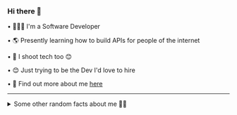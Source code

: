 ### Hi there 👋


 • 👨🏾‍💻 I'm a Software Developer
 
 • 🌎 Presently learning how to build APIs for people of the internet
 
 • 🎥 I shoot tech too 😊
 
 • 😊 Just trying to be the Dev I'd love to hire
 
 • 🚀 Find out more about me [here](https://linktr.ee/oladipo_codes)
 
------------------
 <details> <summary> Some other random facts about me 💪🏽</summary>
 
 
 • I enjoy snapping beautful pictures
 
 • Music is my go-to for every task I'm up for
 
 • I love cinematography
 
 • I make what I want happen 💆🏻‍♂️
 
 [![Oladipo's GitHub stats](https://github-readme-stats.vercel.app/api?username=adesiyanoladipo)](https://github-readme-stats.vercel.app/api?username=adesiyanoladipo)
 
 <div align="center"> <i> Message me on my socials! I am open to <b>Anything</b> under the blue sky </i>😊
 
[![facebook-line (1)](https://user-images.githubusercontent.com/63419117/139138559-88eaf5c1-192a-4a3f-baeb-0f85c00bedbd.png)](https://mbasic.beta.facebook.com/Oladipo2006?ref_component=mbasic_home_header&ref_page=%2Fwap%2Fhome.php&refid=8)
[![twitter-line](https://user-images.githubusercontent.com/63419117/139138982-108f761b-dba2-4f1f-b01c-aaf3d862dd1c.png)](https://twitter.com/oladipo__codes?lang=en)
[![linkedin-fill](https://user-images.githubusercontent.com/63419117/139138742-97fd23f3-b0c0-4053-972c-f21a94a0cf96.png)](https://www.linkedin.com/in/oladipo-adesiyan/) </center>
</div> </details>

